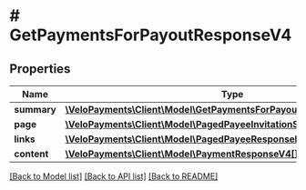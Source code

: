 # # GetPaymentsForPayoutResponseV4

## Properties

Name | Type | Description | Notes
------------ | ------------- | ------------- | -------------
**summary** | [**\VeloPayments\Client\Model\GetPaymentsForPayoutResponseV4Summary**](GetPaymentsForPayoutResponseV4Summary.md) |  | [optional] 
**page** | [**\VeloPayments\Client\Model\PagedPayeeInvitationStatusResponsePage**](PagedPayeeInvitationStatusResponsePage.md) |  | [optional] 
**links** | [**\VeloPayments\Client\Model\PagedPayeeResponseLinks[]**](PagedPayeeResponseLinks.md) |  | [optional] 
**content** | [**\VeloPayments\Client\Model\PaymentResponseV4[]**](PaymentResponseV4.md) |  | [optional] 

[[Back to Model list]](../../README.md#documentation-for-models) [[Back to API list]](../../README.md#documentation-for-api-endpoints) [[Back to README]](../../README.md)


